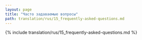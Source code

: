 ```yaml
---
layout: page
title: "Часто задаваемые вопросы"
path: translation/rus/15_frequently-asked-questions.md
---
```


{% include translation/rus/15_frequently-asked-questions.md %}
